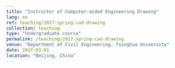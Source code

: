 ```yaml
---
title: "Instructor of Computer-aided Engineering Drawing"
lang: en
ref: teaching/2017-spring-cad-drawing
collection: teaching
type: "Undergraduate course"
permalink: /teaching/2017-spring-cad-drawing
venue: "Department of Civil Engineering, Tsinghua University"
date: 2017-03-01
location: "Beijing, China"
---
```


